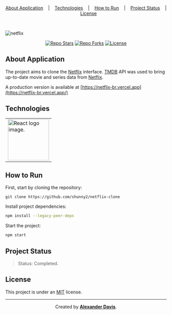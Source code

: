 <p align="center">
  <a href="#about-application">About Application</a>
  &nbsp;&nbsp;&nbsp;|&nbsp;&nbsp;&nbsp;
  <a href="#technologies">Technologies</a>
  &nbsp;&nbsp;&nbsp;|&nbsp;&nbsp;&nbsp;
  <a href="#how-to-run">How to Run</a>
  &nbsp;&nbsp;&nbsp;|&nbsp;&nbsp;&nbsp;
  <a href="#project-status">Project Status</a>
  &nbsp;&nbsp;&nbsp;|&nbsp;&nbsp;&nbsp;
  <a href="#license">License</a>
</p>

</br>

![netflix](https://user-images.githubusercontent.com/72872854/194650067-7a270668-2780-40ec-8ce5-95b0ba2f3b88.png)

<p align="center">
  <a href="https://img.shields.io/github/stars/shunny2/netflix-clone?style=social"><img src="https://img.shields.io/github/stars/shunny2/netflix-clone?style=social" alt="Repo Stars"/></a>
  <a href="https://img.shields.io/github/forks/shunny2/netflix-clone?style=social"><img src="https://img.shields.io/github/forks/shunny2/netflix-clone?style=social" alt="Repo Forks"/></a>
  <a href="https://img.shields.io/github/license/shunny2/netflix-clone"><img src="https://img.shields.io/github/license/shunny2/netflix-clone" alt="License"/></a>
</p>

## About Application

The project aims to clone the [Netflix](https://www.netflix.com/) interface.
[TMDB](https://developer.themoviedb.org/docs) API was used to bring up-to-date movie and series data from [Netflix](https://www.netflix.com/).

A production version is available at [https://netflix-br.vercel.app](https://netflix-br.vercel.app/)

## Technologies

<table>
  <thead>
  </thead>
  <tbody>
    <td>
      <a href="https://reactjs.org/" title="React"><img width="128" height="128" src="https://cdn.worldvectorlogo.com/logos/react-2.svg" alt="React logo image." /></a>
    </td>
  </tbody>
</table>

## How to Run

First, start by cloning the repository:
```shell
git clone https://github.com/shunny2/netflix-clone
```

Install project dependencies:
```bash
npm install --legacy-peer-deps
```
Start the project:
```bash
npm start
```

## Project Status

> Status: Completed.

## License

This project is under an [MIT](https://opensource.org/licenses/MIT) license.

<hr></hr>

<p align="center">Created by <a href="https://github.com/shunny2"><b>Alexander Davis</b></a>.</p>
